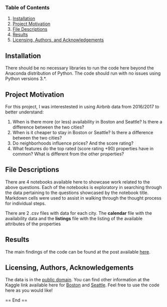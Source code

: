
### Table of Contents

1. [Installation](#installation)
2. [Project Motivation](#motivation)
3. [File Descriptions](#files)
4. [Results](#results)
5. [Licensing, Authors, and Acknowledgements](#licensing)

## Installation <a name="installation"></a>

There should be no necessary libraries to run the code here beyond the Anaconda distribution of Python.  The code should run with no issues using Python versions 3.*.

## Project Motivation<a name="motivation"></a>

For this project, I was interestested in using Airbnb data from 2016/2017 to better understand:

1. When is there more (or less) availability in Boston and Seattle? Is there a difference between the two cities?
2. When is it cheaper to stay in Boston or Seattle? Is there a difference between the two cities?
3. Do neighborhoods influence prices? And the score rating?
4. What features do the top rated (score rating +90) properties have in common? What is different from the other properties?

## File Descriptions <a name="files"></a>

There are 4 notebooks available here to showcase work related to the above questions. Each of the notebooks is exploratory in searching through the data pertaining to the questions showcased by the notebook title.  Markdown cells were used to assist in walking through the thought process for individual steps.  

There are 2 .csv files with data for each city. The **calendar** file with the availability data and the **listings** file with the listing of the available attributes of the properties

## Results<a name="results"></a>

The main findings of the code can be found at the post available [here](https://medium.com/@josh_2774/how-do-you-become-a-developer-5ef1c1c68711).

## Licensing, Authors, Acknowledgements<a name="licensing"></a>

The data is in the [public domain](https://creativecommons.org/publicdomain/zero/1.0/). You can find other information at the Kaggle link available here for [Boston](https://www.kaggle.com/airbnb/boston) and [Seattle](https://www.kaggle.com/airbnb/seattle).  Feel free to use the code here as you would like! 

== End ==